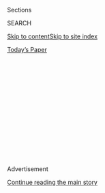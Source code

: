 <div id="app">

<div>

<div>

<div>

<div class="NYTAppHideMasthead css-1q2w90k e1suatyy0">

<div class="section css-ui9rw0 e1suatyy2">

<div class="css-eph4ug er09x8g0">

<div class="css-6n7j50">

</div>

<span class="css-1dv1kvn">Sections</span>

<div class="css-10488qs">

<span class="css-1dv1kvn">SEARCH</span>

</div>

[Skip to content](#site-content)[Skip to site index](#site-index)

</div>

<div class="css-10698na e1huz5gh0">

</div>

</div>

<div id="masthead-bar-one" class="section hasLinks css-15hmgas e1csuq9d3">

<div class="css-uqyvli e1csuq9d0">

</div>

<div class="css-1uqjmks e1csuq9d1">

</div>

<div class="css-9e9ivx">

[](https://myaccount.nytimes.com/auth/login?response_type=cookie&client_id=vi)

</div>

<div class="css-1bvtpon e1csuq9d2">

[Today’s Paper](https://www.nytimes.com/section/todayspaper)

</div>

</div>

</div>

</div>

<div data-aria-hidden="false">

<div id="site-content" role="main">

<div>

<div class="css-1aor85t" style="opacity:0.000000001;z-index:-1;visibility:hidden">

<div class="css-1hqnpie">

<div class="css-epjblv">

<span class="css-17xtcya">[Opinion](/section/opinion)</span><span class="css-x15j1o">|</span><span class="css-fwqvlz">Trump’s
Economic Advisers Are Wrong</span>

</div>

<div class="css-k008qs">

<div class="css-1iwv8en">

<span class="css-18z7m18"></span>

<div>

</div>

</div>

<span class="css-1n6z4y">https://nyti.ms/3gqRvKJ</span>

<div class="css-1705lsu">

<div class="css-4xjgmj">

<div class="css-4skfbu" role="toolbar" data-aria-label="Social Media Share buttons, Save button, and Comments Panel with current comment count" data-testid="share-tools">

  - 
  - 
  - 
  - 
    
    <div class="css-6n7j50">
    
    </div>

  - 
  - 

</div>

</div>

</div>

</div>

</div>

</div>

<div id="NYT_TOP_BANNER_REGION" class="css-13pd83m">

</div>

<div id="top-wrapper" class="css-1sy8kpn">

<div id="top-slug" class="css-l9onyx">

Advertisement

</div>

[Continue reading the main story](#after-top)

<div class="ad top-wrapper" style="text-align:center;height:100%;display:block;min-height:250px">

<div id="top" class="place-ad" data-position="top" data-size-key="top">

</div>

</div>

<div id="after-top">

</div>

</div>

<div>

<div class="css-v5btjw etb61u70">

<div class="css-v05ibm etb61u71">

[Opinion](/section/opinion)

</div>

</div>

<div id="sponsor-wrapper" class="css-1hyfx7x">

<div id="sponsor-slug" class="css-19vbshk">

Supported by

</div>

[Continue reading the main story](#after-sponsor)

<div id="sponsor" class="ad sponsor-wrapper" style="text-align:center;height:100%;display:block">

</div>

<div id="after-sponsor">

</div>

</div>

<div class="css-186x18t">

</div>

<div class="css-1vkm6nb ehdk2mb0">

# Trump’s Economic Advisers Are Wrong

</div>

Forget a V-shaped recovery, or even a U.

<div class="css-18e8msd">

<div class="css-vp77d3 epjyd6m0">

<div class="css-1p10dcb ey68jwv0" data-aria-hidden="true">

[![Steven
Rattner](https://static01.nyt.com/images/2013/10/04/opinion/rattner-contributor/rattner-contributor-thumbLarge-v5.png
"Steven Rattner")](https://www.nytimes.com/topic/person/steven-rattner)

</div>

<div class="css-1baulvz">

By [<span class="css-1baulvz last-byline" itemprop="name">Steven
Rattner</span>](https://www.nytimes.com/topic/person/steven-rattner)

<div class="css-8atqhb">

Mr. Rattner served as counselor to the Treasury secretary in the Obama
administration.

</div>

</div>

</div>

  - May 27, 2020

  - 
    
    <div class="css-4xjgmj">
    
    <div class="css-pvvomx" role="toolbar" data-aria-label="Social Media Share buttons, Save button, and Comments Panel with current comment count" data-testid="share-tools">
    
      - 
      - 
      - 
      - 
        
        <div class="css-6n7j50">
        
        </div>
    
      - 
      - 
    
    </div>
    
    </div>

</div>

<div class="css-79elbk" data-testid="photoviewer-wrapper">

<div class="css-z3e15g" data-testid="photoviewer-wrapper-hidden">

</div>

<div class="css-1a48zt4 ehw59r15" data-testid="photoviewer-children">

![<span class="css-16f3y1r e13ogyst0" data-aria-hidden="true">Deteriorating
steel girders supporting PATH rails in New Jersey in
2018.</span><span class="css-cnj6d5 e1z0qqy90" itemprop="copyrightHolder"><span class="css-1ly73wi e1tej78p0">Credit...</span><span><span>Robert
Nickelsberg/Getty
Images</span></span></span>](https://static01.nyt.com/images/2020/05/27/opinion/27Rattner/27Rattner-articleLarge.jpg?quality=75&auto=webp&disable=upscale)

</div>

</div>

</div>

<div class="section meteredContent css-1r7ky0e" name="articleBody" itemprop="articleBody">

<div class="css-1fanzo5 StoryBodyCompanionColumn">

<div class="css-53u6y8">

Like dutiful soldiers, President Trump’s top economic advisers have been
ardently echoing their [boss’s
optimism](https://www.nytimes.com/aponline/2020/05/24/business/bc-us-election-2020-trump-2021-comeback.html)
about the likelihood of a quick economic snapback, while downplaying the
need for another rescue package.

Regrettably, that’s dead wrong on both counts, as even Mr. Trump’s pick
to head the Federal Reserve, Jerome Powell, has [countered
repeatedly](https://www.nytimes.com/2020/05/19/us/politics/mnuchin-powell-senate-hearing.html).

Forget a V-shaped recovery, or even a U. Think instead about a backward
check mark: an economy that begins to spring upward as Americans return
to work but loses momentum well before reaching past levels.

That’s why we urgently require more help from Washington, and
particularly, an effort to rebuild America, not just rescue America.

</div>

</div>

<div class="css-1fanzo5 StoryBodyCompanionColumn">

<div class="css-53u6y8">

The prospect of large numbers of Americans returning to their workplaces
seems to recede like a mirage; a full reopening remains invisibly far in
the distance. Equally important, many
pre-[Covid-19](https://www.nytimes.com/2020/05/28/business/economy/coronavirus-stimulus-unemployment.html)
jobs won’t be around. They are gone, indefinitely if not for good.

Just a few examples:

Factories in states from Oregon to North Carolina are [closing
permanently](https://www.wsj.com/articles/factories-close-for-good-as-coronavirus-cuts-demand-11589122800).
Many shuttered restaurants will never reopen. A growing number of
bankruptcies, in industries ranging [from
retailing](https://www.nytimes.com/2020/04/21/business/coronavirus-department-stores-neiman-marcus.html?searchResultPosition=3)
to
[entertainment](https://www.wsj.com/articles/owner-of-cmx-cinemas-files-for-bankruptcy-protection-11587942170),
will mean more jobs lost forever. And chief executives tell me regularly
that they are cutting capital expenditures, another drag on economic
recovery and employment.

The rescue packages to date have shoveled trillions of dollars into the
economy to, among other things, keep consumers and small businesses
afloat, provide much needed liquidity to lending markets and bail out
special pleaders like the airlines.

That will help, but more will be needed, particularly for state and
local governments and
[unemployed](https://www.nytimes.com/2020/05/28/business/economy/coronavirus-stimulus-unemployment.html)
workers, as House Democrats tried to emphasize in the [bill
passed](https://www.nytimes.com/2020/05/15/us/politics/house-simulus-vote.html)
12 days ago.

But now we also must focus urgently on longer-term initiatives that will
have deeper and more lasting positive effects on jobs and growth.

</div>

</div>

<div class="css-1fanzo5 StoryBodyCompanionColumn">

<div class="css-53u6y8">

Infrastructure should top the list of priorities. During his campaign,
[President Trump promised
us](https://www.nytimes.com/2016/08/03/us/politics/trump-clinton-infrastructure.html)
a $1 trillion initiative but then never made a serious effort to achieve
passage in Congress.

Moving forward on modernizing the nation’s physical plant — from roads
to buildings — makes particular sense now and not just because of weak
economic conditions. At the moment, the government can borrow money for
30 years at record low rates of about 1.4 percent.

Meanwhile, China has just announced a five-year, $1.4 trillion
[infrastructure
plan](https://www.bloomberg.com/news/articles/2020-05-20/china-has-a-new-1-4-trillion-plan-to-overtake-the-u-s-in-tech?sref=qN0DZypA)
heavily focused on technology in a bid to become the global leader in
this critical sector; why can’t we even get started on rebuilding
America?

In designing a good plan, Congress must first and foremost eschew the
logrolling/favor-trading/call-it-what-you-want process of allocating
funds that is too often a part of the congressional appropriations
process. Among the effective ways of accomplishing that would be to
create an “infrastructure bank” that would be staffed and overseen by
private-sector individuals chosen on a bipartisan basis. Its mandate
would be to fund the projects that would add the most to economic growth
and productivity.

That doesn’t mean the projects need to generate profits or even
revenues; improving roads, for example, increases the efficiency of our
economy and that in turn increases the attractiveness to companies of
locating new jobs here.

Accordingly, Congress would need to increase the bank’s funding from
time to time, which is fine with me.

We also face a human capital challenge. As recent [economic
reports](https://www.nytimes.com/aponline/2020/05/08/business/bc-us-economy-jobs-report-inequality.html)
have made clear, Americans near the bottom of the income scale, who are
disproportionately members of minorities, are suffering most from the
downturn. And women have been losing their jobs faster than men.

</div>

</div>

<div class="css-1fanzo5 StoryBodyCompanionColumn">

<div class="css-53u6y8">

Similarly, we’re learning that technology-enabled businesses (like Zoom)
are going to be winners from this pandemic.

We should also be funding retraining and relocation costs for workers
whose jobs have been lost to the pandemic. And with college applications
[already
falling](https://www.wsj.com/articles/fewer-students-apply-for-college-financial-aid-a-sign-coronavirus-may-disrupt-enrollment-11589284806),
we should be providing more financial support to jobless Americans who
have chosen to return to school to raise their skill set.

Some experts have suggested trying to restore a vibrant economy via more
robust intervention by government in the private sector. I’ve not been a
fan of industrial policy, and I’m still leery of Washington trying to
pick winners.

However, at this unique moment in our history, we should think big and
think creatively. To get us started and guide us, we should create a
blue-ribbon panel of individuals with strong economic credentials and
task them with developing good ideas for how government can support a
recovery in a post-Covid-19 world.

These priorities stand in stark contrast to the thin gruel from
Republicans. White House economic advisers have been teasing the idea of
still more tax cuts for business and the rich that wouldn’t help the
broader economy*.*

For their part, Treasury Secretary Steven Mnuchin swiftly [pushed
back](https://www.bloomberg.com/news/articles/2020-05-14/mnuchin-seeks-to-assuage-investors-after-powell-s-gloomy-outlook?sref=qN0DZypA)
on Mr. Powell’s warning, then called for a 30-day pause on new efforts.
After [endorsing a
pause](https://www.politico.com/news/2020/05/20/mcconnell-unemployment-benefits-271661),
Mitch McConnell, the Senate majority leader, has begun [edging
toward](https://www.politico.com/newsletters/morning-money/2020/05/27/mcconnell-says-another-relief-package-is-coming-787905)
a modest package. That could not be more wrong. Drafting thoughtful
legislation takes time; we are already late in starting to rebuild
America

*The Times is committed to publishing* [*a diversity of
letters*](https://www.nytimes.com/2019/01/31/opinion/letters/letters-to-editor-new-york-times-women.html)
*to the editor. We’d like to hear what you think about this or any of
our articles. Here are some*
[*tips*](https://help.nytimes.com/hc/en-us/articles/115014925288-How-to-submit-a-letter-to-the-editor)*.
And here’s our email:*
[*letters@nytimes.com*](mailto:letters@nytimes.com)*.*

*Follow The New York Times Opinion section on*
[*Facebook*](https://www.facebook.com/nytopinion)*,* [*Twitter
(@NYTopinion)*](http://twitter.com/NYTOpinion) *and*
[*Instagram*](https://www.instagram.com/nytopinion/)*.*

</div>

</div>

<div>

</div>

</div>

<div>

</div>

<div>

</div>

<div>

</div>

<div>

<div id="bottom-wrapper" class="css-1ede5it">

<div id="bottom-slug" class="css-l9onyx">

Advertisement

</div>

[Continue reading the main story](#after-bottom)

<div id="bottom" class="ad bottom-wrapper" style="text-align:center;height:100%;display:block;min-height:90px">

</div>

<div id="after-bottom">

</div>

</div>

</div>

</div>

</div>

## Site Index

<div>

</div>

## Site Information Navigation

  - [© <span>2020</span> <span>The New York Times
    Company</span>](https://help.nytimes.com/hc/en-us/articles/115014792127-Copyright-notice)

<!-- end list -->

  - [NYTCo](https://www.nytco.com/)
  - [Contact
    Us](https://help.nytimes.com/hc/en-us/articles/115015385887-Contact-Us)
  - [Work with us](https://www.nytco.com/careers/)
  - [Advertise](https://nytmediakit.com/)
  - [T Brand Studio](http://www.tbrandstudio.com/)
  - [Your Ad
    Choices](https://www.nytimes.com/privacy/cookie-policy#how-do-i-manage-trackers)
  - [Privacy](https://www.nytimes.com/privacy)
  - [Terms of
    Service](https://help.nytimes.com/hc/en-us/articles/115014893428-Terms-of-service)
  - [Terms of
    Sale](https://help.nytimes.com/hc/en-us/articles/115014893968-Terms-of-sale)
  - [Site Map](https://spiderbites.nytimes.com)
  - [Help](https://help.nytimes.com/hc/en-us)
  - [Subscriptions](https://www.nytimes.com/subscription?campaignId=37WXW)

</div>

</div>

</div>

</div>
